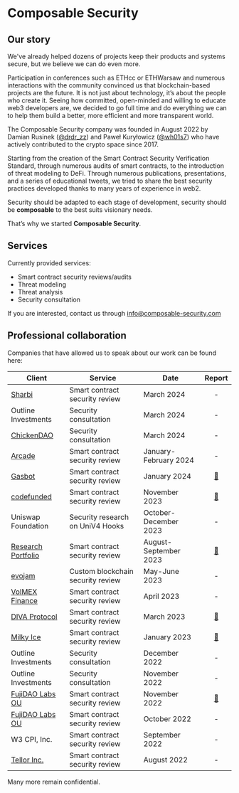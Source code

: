 # Composable Security

## Our story

We've already helped dozens of projects keep their products and systems secure, but we believe we can do even more.

Participation in conferences such as ETHcc or ETHWarsaw and numerous interactions with the community convinced us that blockchain-based projects are the future. It is not just about technology, it’s about the people who create it. Seeing how committed, open-minded and willing to educate web3 developers are, we decided to go full time and do everything we can to help them build a better, more efficient and more transparent world.

The Composable Security company was founded in August 2022 by Damian Rusinek ([@drdr_zz](https://twitter.com/drdr_zz)) and Paweł Kuryłowicz ([@wh01s7](https://twitter.com/wh01s7)) who have actively contributed to the crypto space since 2017.

Starting from the creation of the Smart Contract Security Verification Standard, through numerous audits of smart contracts, to the introduction of threat modeling to DeFi. Through numerous publications, presentations, and a series of educational tweets, we tried to share the best security practices developed thanks to many years of experience in web2.

Security should be adapted to each stage of development, security should be **composable** to the best suits visionary needs.

That’s why we started **Composable Security**.

## Services

Currently provided services:

- Smart contract security reviews/audits
- Threat modeling
- Threat analysis
- Security consultation

If you are interested, contact us through [info@composable-security.com](mailto:info@composable-security.com)

## Professional collaboration

Companies that have allowed us to speak about our work can be found here:

| Client                                                      | Service                           | Date                  |                                                Report                                                |
| ----------------------------------------------------------- | --------------------------------- | --------------------- | :--------------------------------------------------------------------------------------------------: |
| [Sharbi](https://www.sharbi.net/)                           | Smart contract security review    | March 2024            |                                                  -                                                   |
| Outline Investments                                         | Security consultation             | March 2024            |                                                  -                                                   |
| [ChickenDAO](https://coconutchicken.com/)                   | Security consultation             | March 2024            |                                                  -                                                   |
| [Arcade](https://www.arcade2earn.io/)                       | Smart contract security review    | January-February 2024 |                                                  -                                                   |
| [Gasbot](https://www.gasbot.xyz/)                           | Smart contract security review    | January 2024          |     [📄](https://github.com/ComposableSecurity/.github/blob/main/reports/2024_01_Gasbot_V2.pdf)      |
| [codefunded](https://codefunded.com/)                       | Smart contract security review    | November 2023         |     [📄](https://github.com/ComposableSecurity/.github/blob/main/reports/2023_11_Codefunded.pdf)     |
| Uniswap Foundation                                          | Security research on UniV4 Hooks  | October-December 2023 |                                                  -                                                   |
| [Research Portfolio](https://researchportfolio.co/research) | Smart contract security review    | August-September 2023 | [📄](https://github.com/ComposableSecurity/.github/blob/main/reports/2023_09_Research_Portfolio.pdf) |
| [evojam](https://evojam.com/)                               | Custom blockchain security review | May-June 2023         |                                                  -                                                   |
| [VolMEX Finance](https://volmex.finance/)                   | Smart contract security review    | April 2023            |                                                  -                                                   |
| [DIVA Protocol](https://www.divaprotocol.io/)               | Smart contract security review    | March 2023            |    [📄](https://github.com/ComposableSecurity/.github/blob/main/reports/2023_03_DIVAprotocol.pdf)    |
| [Milky Ice](https://milkyice.io/)                           | Smart contract security review    | January 2023          |      [📄](https://github.com/ComposableSecurity/.github/blob/main/reports/2023_01_MilkyIce.pdf)      |
| Outline Investments                                         | Security consultation             | December 2022         |                                                  -                                                   |
| Outline Investments                                         | Security consultation             | November 2022         |                                                  -                                                   |
| [FujiDAO Labs OU](https://www.fujidao.org/)                 | Smart contract security review    | November 2022         |  [📄](https://github.com/ComposableSecurity/.github/blob/main/reports/2022_11_Fujidao_Labs_OU.pdf)   |
| [FujiDAO Labs OU](https://www.fujidao.org/)                 | Smart contract security review    | October 2022          |                                                  -                                                   |
| W3 CPI, Inc.                                                | Smart contract security review    | September 2022        |                                                  -                                                   |
| [Tellor Inc.](https://tellor.io/)                           | Smart contract security review    | August 2022           |                                                  -                                                   |

Many more remain confidential.
